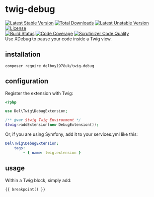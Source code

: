 # twig-debug
[![Latest Stable Version](https://poser.pugx.org/delboy1978uk/twig-debug/v/stable)](https://packagist.org/packages/delboy1978uk/twig-debug) [![Total Downloads](https://poser.pugx.org/delboy1978uk/twig-debug/downloads)](https://packagist.org/packages/delboy1978uk/twig-debug) [![Latest Unstable Version](https://poser.pugx.org/delboy1978uk/twig-debug/v/unstable)](https://packagist.org/packages/delboy1978uk/twig-debug) [![License](https://poser.pugx.org/delboy1978uk/twig-debug/license)](https://packagist.org/packages/delboy1978uk/twig-debug)<br />
[![Build Status](https://travis-ci.org/delboy1978uk/twig-debug.png?branch=master)](https://travis-ci.org/delboy1978uk/twig-debug) [![Code Coverage](https://scrutinizer-ci.com/g/delboy1978uk/twig-debug/badges/coverage.png?b=master)](https://scrutinizer-ci.com/g/delboy1978uk/twig-debug/?branch=master) [![Scrutinizer Code Quality](https://scrutinizer-ci.com/g/delboy1978uk/twig-debug/badges/quality-score.png?b=master)](https://scrutinizer-ci.com/g/delboy1978uk/twig-debug/?branch=master) <br />
Use XDebug to pause your code inside a Twig view.
## installation
```
composer require delboy1978uk/twig-debug
```
## configuration
Register the extension with Twig:
```php
<?php

use Del\Twig\DebugExtension;

/** @var $twig Twig_Environment */
$twig->addExtension(new DebugExtension());
```
Or, if you are using Symfony, add it to your services.yml like this:
```yaml
Del\Twig\DebugExtension:
    tags:
        - { name: twig.extension }
```
## usage
Within a Twig block, simply add:
```
{{ breakpoint() }}
```
